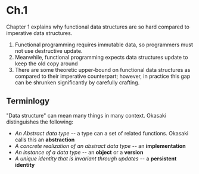 # Ch.1

Chapter 1 explains why functional data structures are so hard compared to imperative data structures.

1. Functional programming requires immutable data, so programmers must not use destructive update.
2. Meanwhile, functional programming expects data structures update to keep the old copy around
3. There are some theoretic upper-bound on functional data structures as compared to their imperative counterpart; however, in practice this gap can be shrunken significantly by carefully crafting.

## Terminlogy

"Data structure" can mean many things in many context. Okasaki distinguishes the following:

- *An Abstract data type* -- a type can a set of related functions. Okasaki calls this an **abstraction**
- *A concrete realization of an abstract data type* -- an **implementation**
- *An instance of a data type* -- an **object** or a **version**
- *A unique identity that is invariant through updates* -- a **persistent identity**
